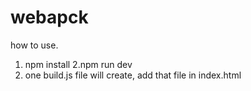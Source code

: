 # webapck

how to use.
1. npm install
2.npm run dev
2. one build.js file will create, add that file in index.html
